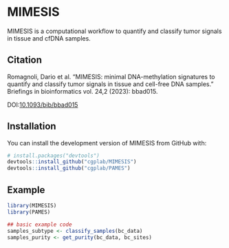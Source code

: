 
# MIMESIS

<!-- badges: start -->
<!-- badges: end -->

MIMESIS is a computational workflow to quantify and classify tumor signals in tissue and cfDNA samples.

## Citation
Romagnoli, Dario et al. “MIMESIS: minimal DNA-methylation signatures to quantify and classify tumor signals in tissue and cell-free DNA samples.” Briefings in bioinformatics vol. 24,2 (2023): bbad015. 

DOI:[10.1093/bib/bbad015](https://doi.org/10.1093/bib/bbad015)

## Installation

You can install the development version of MIMESIS from GitHub with:

``` r
# install.packages("devtools")
devtools::install_github("cgplab/MIMESIS")
devtools::install_github("cgplab/PAMES")
```

## Example

``` r
library(MIMESIS)
library(PAMES)

## basic example code
samples_subtype <- classify_samples(bc_data)
samples_purity <- get_purity(bc_data, bc_sites)
```
